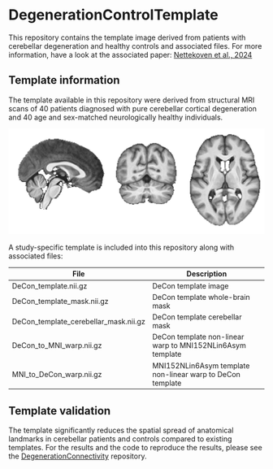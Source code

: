 # DegenerationControlTemplate
This repository contains the template image derived from patients with cerebellar degeneration and healthy controls and associated files. For more information, have a look at the associated paper: [Nettekoven et al., 2024](https://doi.org/10.1101/2024.07.05.602300)

## Template information
The template available in this repository were derived from structural MRI scans of 40 patients diagnosed with pure cerebellar cortical degeneration and 40 age and sex-matched neurologically healthy individuals.

![Template created from 40 patients with cerebellar degeneration and 40 healthy subjects](img/template.png)

A study-specific template is included into this repository along with associated files:

| File                                  | Description                                                |
| ------------------------------------- | ---------------------------------------------------------- |
| DeCon_template.nii.gz                 | DeCon template image                                       |
| DeCon_template_mask.nii.gz            | DeCon template whole-brain mask                            |
| DeCon_template_cerebellar_mask.nii.gz | DeCon template cerebellar mask                             |
| DeCon_to_MNI_warp.nii.gz              | DeCon template non-linear warp to MNI152NLin6Asym template |
| MNI_to_DeCon_warp.nii.gz              | MNI152NLin6Asym template non-linear warp to DeCon template |


## Template validation

The template significantly reduces the spatial spread of anatomical landmarks in cerebellar patients and controls compared to existing templates. For the results and the code to reproduce the results, please see the [DegenerationConnectivity](https://github.com/carobellum/DegenerationConnectivity/tree/main) repository.

